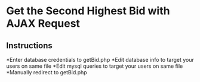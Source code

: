 # Get the Second Highest Bid with AJAX Request



## Instructions

*Enter database credentials to getBid.php
*Edit database info to target your users on same file
*Edit mysql queries to target your users on same file
*Manually redirect to getBid.php

